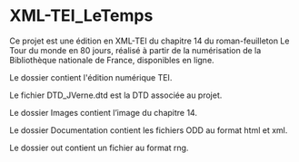 # XML-TEI_LeTemps
Ce projet est une édition en XML-TEI du chapitre 14 du roman-feuilleton Le Tour du monde en 80 jours, réalisé à partir de la numérisation de la Bibliothèque nationale de France, disponibles en ligne.

Le dossier contient l'édition numérique TEI.

Le fichier DTD_JVerne.dtd est la DTD associée au projet.

Le dossier Images contient l’image du chapitre 14.

Le dossier Documentation contient les fichiers ODD au format html et xml.

Le dossier out contient un fichier au format rng.
